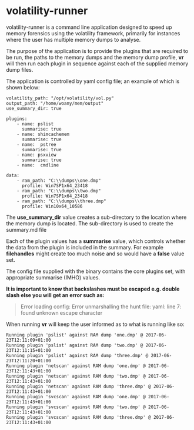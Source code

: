 # volatility-runner

volatility-runner is a command line application designed to speed up memory forensics using the volatility framework, primarily for instances where the user has multiple memory dumps to analyse.

The purpose of the application is to provide the plugins that are required to be run, the paths to the memory dumps and the memory dump profile, **vr** will then run each plugin in sequence against each of the supplied memory dump files.

The application is controlled by yaml config file; an example of which is shown below:

```
volatility_path: "/opt/volatility/vol.py"
output_path: "/home/woany/mem/output"
use_summary_dir: true

plugins:
    - name: pslist
      summarise: true
    - name: shimcachemem
      summarise: true
    - name:  pstree
      summarise: true
    - name: psxview
      summarise: true
    - name:  cmdline

data:
    - ram_path: "C:\\dumps\\one.dmp"
      profile: Win7SP1x64_23418
    - ram_path: "C:\\dumps\\two.dmp"
      profile: Win7SP1x64_23418
    - ram_path: "C:\\dumps\\three.dmp"
      profile: Win10x64_10586
```

The **use_summary_dir** value creates a sub-directory to the location where the memory dump is located. The sub-directory is used to create the summary.md file

Each of the plugin values has a **summarise** value, which controls whether the data from the plugin is included in the summary. For example **filehandles** might create too much noise and so would have a **false** value set.

The config file supplied with the binary contains the core plugins set, with appropriate summarise (IMHO) values.

**It is important to know that backslashes must be escaped e.g. double slash else you will get an error such as:**

> Error loading config: Error unmarshalling the hunt file: yaml: line 7: found unknown escape character

When running **vr** will keep the user informed as to what is running like so:

```
Running plugin 'pslist' against RAM dump 'one.dmp' @ 2017-06-23T12:11:09+01:00
Running plugin 'pslist' against RAM dump 'two.dmp' @ 2017-06-23T12:11:15+01:00
Running plugin 'pslist' against RAM dump 'three.dmp' @ 2017-06-23T12:11:20+01:00
Running plugin 'netscan' against RAM dump 'one.dmp' @ 2017-06-23T12:11:43+01:00
Running plugin 'netscan' against RAM dump 'two.dmp' @ 2017-06-23T12:11:43+01:00
Running plugin 'netscan' against RAM dump 'three.dmp' @ 2017-06-23T12:11:43+01:00
Running plugin 'svcscan' against RAM dump 'one.dmp' @ 2017-06-23T12:11:43+01:00
Running plugin 'svcscan' against RAM dump 'two.dmp' @ 2017-06-23T12:11:43+01:00
Running plugin 'svcscan' against RAM dump 'three.dmp' @ 2017-06-23T12:11:43+01:00
```
